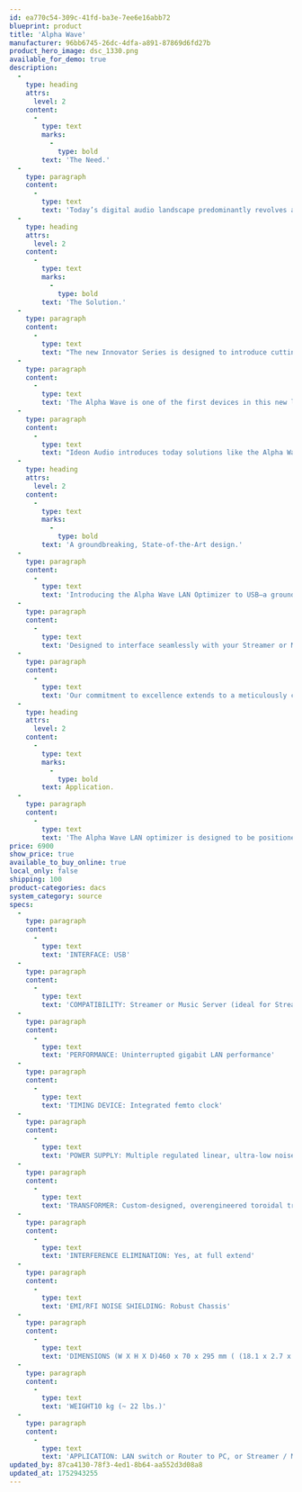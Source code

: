 ```yaml
---
id: ea770c54-309c-41fd-ba3e-7ee6e16abb72
blueprint: product
title: 'Alpha Wave'
manufacturer: 96bb6745-26dc-4dfa-a891-87869d6fd27b
product_hero_image: dsc_1330.png
available_for_demo: true
description:
  -
    type: heading
    attrs:
      level: 2
    content:
      -
        type: text
        marks:
          -
            type: bold
        text: 'The Need.'
  -
    type: paragraph
    content:
      -
        type: text
        text: 'Today’s digital audio landscape predominantly revolves around playing music signals sourced from networks, whether from a NAS or streaming services. Music streaming, supported by renowned providers globally and Internet radio, stands out as the leading trend. While streaming caters to the needs of casual listeners, it often falls short of delivering high-quality audio due to inherent challenges in real-time music transmission. Issues like timing discrepancies, shaping distortions, and noise interferences frequently compromise the stream’s integrity from source to end user Unfortunately, efforts to maintain stream fidelity usually fail due to shortcomings in routers, home Ethernet switches, data lines, and LAN cards utilized by streamers.'
  -
    type: heading
    attrs:
      level: 2
    content:
      -
        type: text
        marks:
          -
            type: bold
        text: 'The Solution.'
  -
    type: paragraph
    content:
      -
        type: text
        text: "The new Innovator Series is designed to introduce cutting-edge technologies that significantly enhance the value and performance of digital audio playback systems, unlocking their full potential and enriching the listening experience for those who primarily use digital systems.\_"
  -
    type: paragraph
    content:
      -
        type: text
        text: 'The Alpha Wave is one of the first devices in this new line.'
  -
    type: paragraph
    content:
      -
        type: text
        text: "Ideon Audio introduces today solutions like the Alpha Wave,\_ to elevate stream quality and address these common challenges. At Ideon Audio, we’ve diligently explored solutions to enhance sound quality with minimal intervention. Our research revealed that optimizing the LAN connection interface, the final segment of the streaming chain, significantly improves audio quality. This enhancement not only amplifies the quality but also delivers a more satisfying listening experience."
  -
    type: heading
    attrs:
      level: 2
    content:
      -
        type: text
        marks:
          -
            type: bold
        text: 'A groundbreaking, State-of-the-Art design.'
  -
    type: paragraph
    content:
      -
        type: text
        text: 'Introducing the Alpha Wave LAN Optimizer to USB—a groundbreaking solution that revolutionizes the extraction of music data from mediums not initially designed for music reproduction.'
  -
    type: paragraph
    content:
      -
        type: text
        text: 'Designed to interface seamlessly with your Streamer or Music Server via a USB 3.0 connection (rather than LAN connection), our optimizer guarantees uninterrupted gigabit LAN performance. By integrating a femto clock as a master timing device and employing premium hi-end components, we elevate our design to unmatched quality levels. Essentially, we refine the LAN-originated signal before it reaches the streaming device, through a USB 3.0 connection.'
  -
    type: paragraph
    content:
      -
        type: text
        text: 'Our commitment to excellence extends to a meticulously crafted, multiple regulated linear, ultra-low noise power supply, complete with a custom-designed oversized toroidal transformer. This innovative design eliminates interference, ensuring every circuit receives pristine energy. Furthermore, our robust chassis not only shields sensitive electronics from EMI/RFI noise but also provides the necessary mass to mitigate vibrations.'
  -
    type: heading
    attrs:
      level: 2
    content:
      -
        type: text
        marks:
          -
            type: bold
        text: Application.
  -
    type: paragraph
    content:
      -
        type: text
        text: 'The Alpha Wave LAN optimizer is designed to be positioned between the LAN switch or router and the source device, such as a PC or streaming/server device. While essentially replacing the LAN card of your device, it simultaneously leverages the benefits of an audio-grade overengineered transformer, meticulously designed ultra-low noise power supplies from Ideon Audio, the proprietary Ideon Audio femto-based re-clocking architecture, and premium high-end components used throughout its construction. By employing this LAN optimizer, you effectively eliminate the deficiencies associated with noisy and “dirty” LAN signals, as well as the low-quality components commonly found in standard LAN cards.'
price: 6900
show_price: true
available_to_buy_online: true
local_only: false
shipping: 100
product-categories: dacs
system_category: source
specs:
  -
    type: paragraph
    content:
      -
        type: text
        text: 'INTERFACE: USB'
  -
    type: paragraph
    content:
      -
        type: text
        text: 'COMPATIBILITY: Streamer or Music Server (ideal for Streaming services improvement)'
  -
    type: paragraph
    content:
      -
        type: text
        text: 'PERFORMANCE: Uninterrupted gigabit LAN performance'
  -
    type: paragraph
    content:
      -
        type: text
        text: 'TIMING DEVICE: Integrated femto clock'
  -
    type: paragraph
    content:
      -
        type: text
        text: 'POWER SUPPLY: Multiple regulated linear, ultra-low noise power supply'
  -
    type: paragraph
    content:
      -
        type: text
        text: 'TRANSFORMER: Custom-designed, overengineered toroidal transformer'
  -
    type: paragraph
    content:
      -
        type: text
        text: 'INTERFERENCE ELIMINATION: Yes, at full extend'
  -
    type: paragraph
    content:
      -
        type: text
        text: 'EMI/RFI NOISE SHIELDING: Robust Chassis'
  -
    type: paragraph
    content:
      -
        type: text
        text: 'DIMENSIONS (W X H X D)460 x 70 x 295 mm ( (18.1 x 2.7 x 11.6 in)'
  -
    type: paragraph
    content:
      -
        type: text
        text: 'WEIGHT10 kg (~ 22 lbs.)'
  -
    type: paragraph
    content:
      -
        type: text
        text: 'APPLICATION: LAN switch or Router to PC, or Streamer / Music Server'
updated_by: 87ca4130-78f3-4ed1-8b64-aa552d3d08a8
updated_at: 1752943255
---
```

